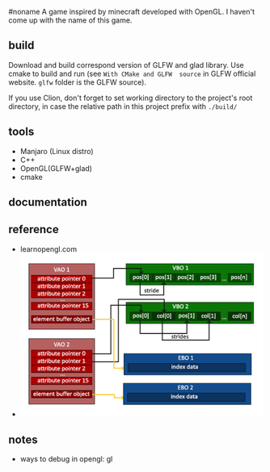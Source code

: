 #noname
A game inspired by minecraft developed with OpenGL. I haven't come up with the name of this game.

## build
Download and build correspond version of GLFW and glad library. Use cmake to build and run (see `With CMake and GLFW 
source` in GLFW official website. `glfw` folder is the GLFW source).

If you use Clion, don't forget to set working directory to the project's root directory, in case the relative path in 
this project prefix with `./build/`

## tools
* Manjaro (Linux distro)
* C++
* OpenGL(GLFW+glad)
* cmake

## documentation

## reference
* learnopengl.com
* ![relationship between VAO,VBO and EBO](documentation/img/img.png)

## notes
* ways to debug in opengl: gl
